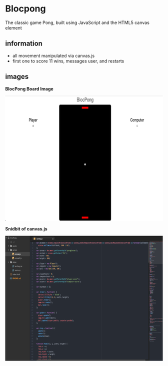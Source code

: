 # Blocpong
The classic game Pong, built using JavaScript and the HTML5 canvas element

## information

* all movement manipulated via canvas.js
* first one to score 11 wins, messages user, and restarts

## images

**BlocPong Board Image**

<img src="assets/images/blocpong_images/blocpong_homepage.png" width="650" height="400" />

**Snidbit of canvas.js**

<img src="assets/images/blocpong_images/blocpong_canvascode_image.png" width="650" height="400" />
